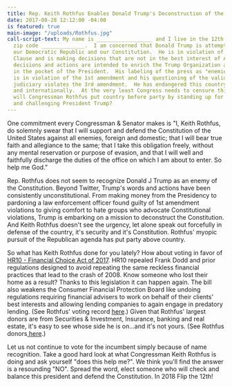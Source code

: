 ```yaml
---
title: Rep. Keith Rothfus Enables Donald Trump's Deconstruction of the Constitution
date: 2017-08-28 12:12:00 -04:00
is featured: true
main-image: "/uploads/Rothfus.jpg"
call-script-text: My name is __________________ and I live in the 12th district in
  zip code ______________.  I am concerned that Donald Trump is attempting to destroy
  our Democratic Republic and our Constitution.  He is in violation of the Emoluments
  Clause and is making decisions that are not in the best interest of Americans.  These
  decisions and actions are intended to enrich the Trump Organization and put money
  in the pocket of the President.  His labeling of the press as "enemies of the people"
  is in violation of the 1st amendment and his questioning of the validity of the
  judiciary violates the 3rd amendment.  He has endangered this country both domestically
  and internationally.  At the very least Congress needs to censure this president.  When
  will Congressman Rothfus put country before party by standing up for the Constitution
  and challenging President Trump?
---
```


One commitment every Congressman & Senator makes is  "I, Keith Rothfus, do solemnly swear  that I will support and defend the Constitution of the United States against all enemies, foreign and domestic; that I will bear true faith and allegiance to the same; that I take this obligation freely, without any mental reservation or purpose of evasion, and that I will well and faithfully discharge the duties of the office on which I am about to enter. So help me God.”

Rep. Rothfus does not seem to recognize Donald J Trump as an enemy of the Constitution.  Beyond Twitter, Trump's words and actions have been consistently unconstitutional.  From making money from the Presidency to pardoning a law enforcement officer found guilty of 1st amendment violations to giving comfort to hate groups who advocate Constitutional violations, Trump is embarking on a mission to deconstruct the Constitution.  And Keith Rothfus doesn't see the urgency, let alone speak out forcefully in defense of the country, it's security and it's Constitution.  Rothfus' myopic pursuit of the Republican agenda has put party above country.

So what has Keith Rothfus done for you lately?  How about voting in favor of [HR10 - Financial Choice Act of 2017](https://votesmart.org/bill/22915/financial-choice-act-of-2017#.WaRBniiGNPY).  HR10 repealed Frank Dodd and prior regulations designed to avoid repeating the same reckless financial practices that lead to the crash of 2008.  Know someone who lost their home as a result?  Thanks to this legislation it can happen again.  The bill also weakens the Consumer Financial Protection Board like undoing regulations requiring financial advisers to work on behalf of their clients' best interests and allowing lending companies to again engage in predatory lending. (See Rothfus' voting record [here](https://votesmart.org/candidate/key-votes/119466/keith-rothfus#.WaQ7_SiGNPZ).) Given that Rothfus' largest donors are from Securities & Investment, Insurance, banking and real estate, it's easy to see whose side he is on...and it's not yours.  (See Rothfus donors[ here](http://www.opensecrets.org/members-of-congress/summary?cid=N00031253&cycle=2018&type=C).)

Let us not continue to vote for the incumbent simply because of name recognition.  Take a good hard look at what Congressman Keith Rothfus is doing and ask yourself "does this help me?".  We think you'll find the answer is a resounding "NO".  Spread the word, elect someone who will check and balance this president and defend the Constitution.  In 2018 Flip the 12th!
